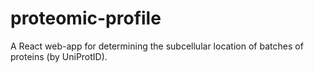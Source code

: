 # proteomic-profile
A React web-app for determining the subcellular location of batches of proteins (by UniProtID).
